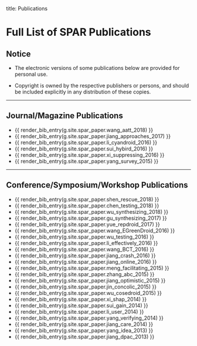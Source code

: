 title: Publications

# Full List of SPAR Publications

## Notice

* The electronic versions of some publications below are provided for personal use.

* Copyright is owned by the respective publishers or persons, and should be included explicitly in any distribution of these copies.

---

## Journal/Magazine Publications

* {{ render_bib_entry(g.site.spar_paper.wang_aatt_2018) }}
* {{ render_bib_entry(g.site.spar_paper.jiang_approaches_2017) }}
* {{ render_bib_entry(g.site.spar_paper.li_cyandroid_2016) }}
* {{ render_bib_entry(g.site.spar_paper.sui_hybird_2016) }}
* {{ render_bib_entry(g.site.spar_paper.xi_suppressing_2016) }}
* {{ render_bib_entry(g.site.spar_paper.yang_survey_2015) }}

---

## Conference/Symposium/Workshop Publications

* {{ render_bib_entry(g.site.spar_paper.shen_rescue_2018) }}
* {{ render_bib_entry(g.site.spar_paper.chen_testing_2018) }}
* {{ render_bib_entry(g.site.spar_paper.wu_synthesizing_2018) }}
* {{ render_bib_entry(g.site.spar_paper.gu_synthesizing_2017) }}
* {{ render_bib_entry(g.site.spar_paper.yue_repdroid_2017) }}
* {{ render_bib_entry(g.site.spar_paper.wang_EGreenDroid_2016) }}
* {{ render_bib_entry(g.site.spar_paper.wu_testing_2016) }}
* {{ render_bib_entry(g.site.spar_paper.li_effectively_2016) }}
* {{ render_bib_entry(g.site.spar_paper.wang_BCT_2016) }}
* {{ render_bib_entry(g.site.spar_paper.jiang_crash_2016) }}
* {{ render_bib_entry(g.site.spar_paper.jiang_online_2016) }}
* {{ render_bib_entry(g.site.spar_paper.meng_facilitating_2015) }}
* {{ render_bib_entry(g.site.spar_paper.zhang_abc_2015) }}
* {{ render_bib_entry(g.site.spar_paper.jiang_optimistic_2015) }}
* {{ render_bib_entry(g.site.spar_paper.jin_concolic_2015) }}
* {{ render_bib_entry(g.site.spar_paper.wu_cosedroid_2015) }}
* {{ render_bib_entry(g.site.spar_paper.xi_shap_2014) }}
* {{ render_bib_entry(g.site.spar_paper.sui_gain_2014) }}
* {{ render_bib_entry(g.site.spar_paper.li_user_2014) }}
* {{ render_bib_entry(g.site.spar_paper.yang_verifying_2014) }}
* {{ render_bib_entry(g.site.spar_paper.jiang_care_2014) }}
* {{ render_bib_entry(g.site.spar_paper.yang_idea_2013) }}
* {{ render_bib_entry(g.site.spar_paper.jiang_dpac_2013) }}
